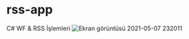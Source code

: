 # rss-app
C# WF &amp; RSS İşlemleri
![Ekran görüntüsü 2021-05-07 232011](https://user-images.githubusercontent.com/77343458/117504686-89ac0880-af8b-11eb-85f9-f974276b95cf.png)

